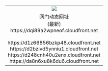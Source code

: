 ﻿<table>
  <tr></tr>
  <tr><td colspan=2 align=center><img src="https://dqi89a2wpneof.cloudfront.net/Up/oGate.jpg" /></td></tr>
  <tr><td colspan=2 align=center>网门动态网址<br/>(最新)
<br>https://dqi89a2wpneof.cloudfront.net
<br/>
<br>https://d1z66856bzkp48.cloudfront.net
<br>https://d2bzivd5ynniu1.cloudfront.net
<br>https://d248cnh40u2enx.cloudfront.net
<br>https://da8n6xu8k6du6.cloudfront.net
    </td>
  </tr>
</table>
